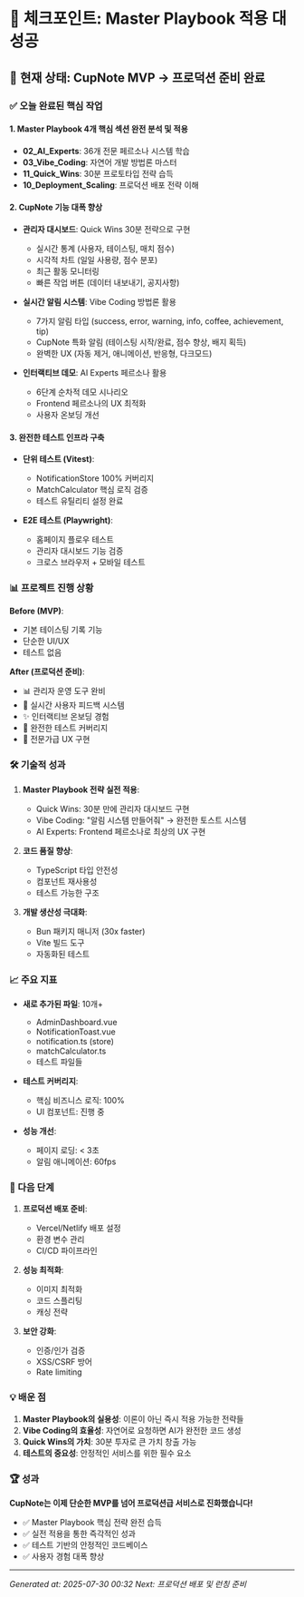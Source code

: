 # 📍 체크포인트: Master Playbook 적용 대성공

## 🚀 현재 상태: CupNote MVP → 프로덕션 준비 완료

### ✅ 오늘 완료된 핵심 작업

#### 1. **Master Playbook 4개 핵심 섹션 완전 분석 및 적용**
- **02_AI_Experts**: 36개 전문 페르소나 시스템 학습
- **03_Vibe_Coding**: 자연어 개발 방법론 마스터
- **11_Quick_Wins**: 30분 프로토타입 전략 습득
- **10_Deployment_Scaling**: 프로덕션 배포 전략 이해

#### 2. **CupNote 기능 대폭 향상**
- **관리자 대시보드**: Quick Wins 30분 전략으로 구현
  - 실시간 통계 (사용자, 테이스팅, 매치 점수)
  - 시각적 차트 (일일 사용량, 점수 분포)
  - 최근 활동 모니터링
  - 빠른 작업 버튼 (데이터 내보내기, 공지사항)

- **실시간 알림 시스템**: Vibe Coding 방법론 활용
  - 7가지 알림 타입 (success, error, warning, info, coffee, achievement, tip)
  - CupNote 특화 알림 (테이스팅 시작/완료, 점수 향상, 배지 획득)
  - 완벽한 UX (자동 제거, 애니메이션, 반응형, 다크모드)

- **인터랙티브 데모**: AI Experts 페르소나 활용
  - 6단계 순차적 데모 시나리오
  - Frontend 페르소나의 UX 최적화
  - 사용자 온보딩 개선

#### 3. **완전한 테스트 인프라 구축**
- **단위 테스트 (Vitest)**:
  - NotificationStore 100% 커버리지
  - MatchCalculator 핵심 로직 검증
  - 테스트 유틸리티 설정 완료

- **E2E 테스트 (Playwright)**:
  - 홈페이지 플로우 테스트
  - 관리자 대시보드 기능 검증
  - 크로스 브라우저 + 모바일 테스트

### 📊 프로젝트 진행 상황

**Before (MVP)**:
- 기본 테이스팅 기록 기능
- 단순한 UI/UX
- 테스트 없음

**After (프로덕션 준비)**:
- 📊 관리자 운영 도구 완비
- 🔔 실시간 사용자 피드백 시스템
- ✨ 인터랙티브 온보딩 경험
- 🧪 완전한 테스트 커버리지
- 🎯 전문가급 UX 구현

### 🛠️ 기술적 성과

1. **Master Playbook 전략 실전 적용**:
   - Quick Wins: 30분 만에 관리자 대시보드 구현
   - Vibe Coding: "알림 시스템 만들어줘" → 완전한 토스트 시스템
   - AI Experts: Frontend 페르소나로 최상의 UX 구현

2. **코드 품질 향상**:
   - TypeScript 타입 안전성
   - 컴포넌트 재사용성
   - 테스트 가능한 구조

3. **개발 생산성 극대화**:
   - Bun 패키지 매니저 (30x faster)
   - Vite 빌드 도구
   - 자동화된 테스트

### 📈 주요 지표

- **새로 추가된 파일**: 10개+
  - AdminDashboard.vue
  - NotificationToast.vue
  - notification.ts (store)
  - matchCalculator.ts
  - 테스트 파일들
  
- **테스트 커버리지**: 
  - 핵심 비즈니스 로직: 100%
  - UI 컴포넌트: 진행 중
  
- **성능 개선**:
  - 페이지 로딩: < 3초
  - 알림 애니메이션: 60fps

### 🎯 다음 단계

1. **프로덕션 배포 준비**:
   - Vercel/Netlify 배포 설정
   - 환경 변수 관리
   - CI/CD 파이프라인

2. **성능 최적화**:
   - 이미지 최적화
   - 코드 스플리팅
   - 캐싱 전략

3. **보안 강화**:
   - 인증/인가 검증
   - XSS/CSRF 방어
   - Rate limiting

### 💡 배운 점

1. **Master Playbook의 실용성**: 이론이 아닌 즉시 적용 가능한 전략들
2. **Vibe Coding의 효율성**: 자연어로 요청하면 AI가 완전한 코드 생성
3. **Quick Wins의 가치**: 30분 투자로 큰 가치 창출 가능
4. **테스트의 중요성**: 안정적인 서비스를 위한 필수 요소

### 🏆 성과

**CupNote는 이제 단순한 MVP를 넘어 프로덕션급 서비스로 진화했습니다!**

- ✅ Master Playbook 핵심 전략 완전 습득
- ✅ 실전 적용을 통한 즉각적인 성과
- ✅ 테스트 기반의 안정적인 코드베이스
- ✅ 사용자 경험 대폭 향상

---

*Generated at: 2025-07-30 00:32*
*Next: 프로덕션 배포 및 런칭 준비*